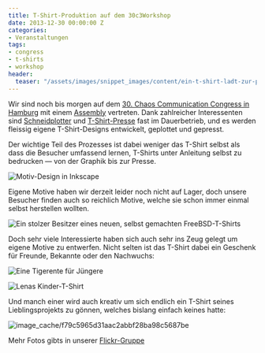 ```yaml
---
title: T-Shirt-Produktion auf dem 30c3Workshop
date: 2013-12-30 00:00:00 Z
categories:
- Veranstaltungen
tags:
- congress
- t-shirts
- workshop
header:
  teaser: "/assets/images/snippet_images/content/ein-t-shirt-ladt-zur-produktion-eigener-t-shirts-ein_2.jpeg"
---
```


Wir sind noch bis morgen auf dem [30\. Chaos Communication Congress in Hamburg](https://events.ccc.de/congress/2013/wiki/Main_Page "https://events.ccc.de/congress/2013/wiki/Main_Page") mit einem [Assembly](https://events.ccc.de/congress/2013/wiki/Assembly "https://events.ccc.de/congress/2013/wiki/Assembly") vertreten. Dank zahlreicher Interessenten sind [Schneidplotter](http://wiki.starship-factory.ch/Equipment/Schneidplotter/ "http://wiki.starship-factory.ch/Equipment/Schneidplotter.html") und [T-Shirt-Presse](http://wiki.starship-factory.ch/Equipment/T-Shirt-Presse/ "http://wiki.starship-factory.ch/Equipment/T-Shirt-Presse.html") fast im Dauerbetrieb, und es werden fleissig eigene T-Shirt-Designs entwickelt, geplottet und gepresst.

Der wichtige Teil des Prozesses ist dabei weniger das T-Shirt selbst als dass die Besucher umfassend lernen, T-Shirts unter Anleitung selbst zu bedrucken — von der Graphik bis zur Presse.

![Motiv-Design in Inkscape](/assets/images/snippet_images/content/motiv-design-in-inkscape_2.jpeg "Motiv-Design in Inkscape")

Eigene Motive haben wir derzeit leider noch nicht auf Lager, doch unsere Besucher finden auch so reichlich Motive, welche sie schon immer einmal selbst herstellen wollten.

![Ein stolzer Besitzer eines neuen, selbst gemachten FreeBSD-T-Shirts](/assets/images/snippet_images/content/ein-stolzer-besitzer-eines-neuen-selbst-gemachten-freebsd-t-shirts_2.jpeg "Ein stolzer Besitzer eines neuen, selbst gemachten FreeBSD-T-Shirts")

  

Doch sehr viele Interessierte haben sich auch sehr ins Zeug gelegt um eigene Motive zu entwerfen. Nicht selten ist das T-Shirt dabei ein Geschenk für Freunde, Bekannte oder den Nachwuchs:

![Eine Tigerente für Jüngere](/assets/images/snippet_images/content/eine-tigerente-fur-jungere_2.jpeg "Eine Tigerente für Jüngere")

![Lenas Kinder-T-Shirt](/assets/images/snippet_images/content/lenas-kinder-t-shirt_2.jpeg "Lenas Kinder-T-Shirt")

Und manch einer wird auch kreativ um sich endlich ein T-Shirt seines Lieblingsprojekts zu gönnen, welches bislang einfach keines hatte:

![image_cache/f79c5965d31aac2abbf28ba98c5687be](/assets/images/snippet_images/content/image_cachef79c5965d31aac2abbf28ba98c5687be_2.jpeg "image_cache/f79c5965d31aac2abbf28ba98c5687be")

Mehr Fotos gibts in unserer [Flickr-Gruppe](http://www.flickr.com/groups/2341518@N21/ "http://www.flickr.com/groups/2341518@N21/")
